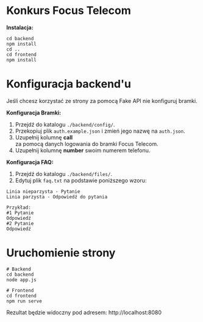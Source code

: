 # Konkurs Focus Telecom

**Instalacja:**

```
cd backend
npm install
cd ..
cd frontend
npm install
```

# Konfiguracja backend'u

Jeśli chcesz korzystać ze strony za pomocą Fake API nie konfiguruj bramki.

**Konfiguracja Bramki:**

1. Przejdź do katalogu `./backend/config/`.
2. Przekopiuj plik `auth.example.json` i zmień jego nazwę na `auth.json`.
3. Uzupełnij kolumnę **call** za pomocą danych logowania do bramki Focus Telecom.
4. Uzupełnij kolumnę **number** swoim numerem telefonu.

**Konfiguracja FAQ:**

1. Przejdź do katalogu `./backend/files/`.
2. Edytuj plik `faq.txt` na podstawie poniższego wzoru:

```
Linia nieparzysta - Pytanie
Linia parzysta - Odpowiedź do pytania

Przykład:
#1 Pytanie
Odpowiedź
#2 Pytanie
Odpowiedź
```

# Uruchomienie strony

```
# Backend
cd backend
node app.js

# Frontend
cd frontend
npm run serve
```

Rezultat będzie widoczny pod adresem: http://localhost:8080
